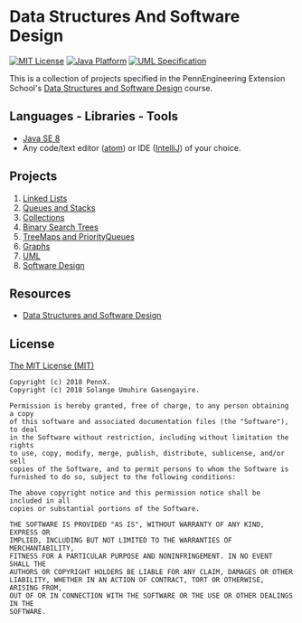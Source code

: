 # Data Structures And Software Design

[![MIT License](https://img.shields.io/badge/license-MIT%20License-green.svg)](https://github.com/SolangeUG/data-structures-and-software-design/blob/master/LICENSE)
[![Java Platform](https://img.shields.io/badge/platform-Java-blue.svg)](https://docs.oracle.com/en/java/)
[![UML Specification](https://img.shields.io/badge/specification-UML-452E7F.svg)](http://www.uml.org/)

This is a collection of projects specified in the PennEngineering Extension School's [Data Structures and Software Design](https://www.edx.org/course/data-structures-software-design-pennx-sd2x) course.

## Languages - Libraries - Tools

- [Java SE 8](http://www.oracle.com/technetwork/java/javase/downloads/jdk8-downloads-2133151.html)
- Any code/text editor ([atom](https://atom.io/)) or IDE ([IntelliJ](https://www.jetbrains.com/idea/download)) of your choice.

## Projects

1. [Linked Lists](https://github.com/SolangeUG/data-structures-and-software-design/tree/master/01-linked-lists)
2. [Queues and Stacks](https://github.com/SolangeUG/data-structures-and-software-design/tree/master/02-queues-and-stacks)
3. [Collections](https://github.com/SolangeUG/data-structures-and-software-design/tree/master/03-collections)
4. [Binary Search Trees](https://github.com/SolangeUG/data-structures-and-software-design/tree/master/04-binary-search-trees)
5. [TreeMaps and PriorityQueues](https://github.com/SolangeUG/data-structures-and-software-design/tree/master/05-treemaps-and-priority-queues)
6. [Graphs](https://github.com/SolangeUG/data-structures-and-software-design/tree/master/06-graphs)
7. [UML](https://github.com/SolangeUG/data-structures-and-software-design/tree/master/07-UML)
8. [Software Design](https://github.com/SolangeUG/data-structures-and-software-design/tree/master/08-software-design)

## Resources

- [Data Structures and Software Design](https://www.edx.org/course/data-structures-software-design-pennx-sd2x)

## License

[The MIT License (MIT)](https://opensource.org/licenses/MIT)

````
Copyright (c) 2018 PennX.
Copyright (c) 2018 Solange Umuhire Gasengayire.

Permission is hereby granted, free of charge, to any person obtaining a copy
of this software and associated documentation files (the "Software"), to deal
in the Software without restriction, including without limitation the rights
to use, copy, modify, merge, publish, distribute, sublicense, and/or sell
copies of the Software, and to permit persons to whom the Software is
furnished to do so, subject to the following conditions:

The above copyright notice and this permission notice shall be included in all
copies or substantial portions of the Software.

THE SOFTWARE IS PROVIDED "AS IS", WITHOUT WARRANTY OF ANY KIND, EXPRESS OR
IMPLIED, INCLUDING BUT NOT LIMITED TO THE WARRANTIES OF MERCHANTABILITY,
FITNESS FOR A PARTICULAR PURPOSE AND NONINFRINGEMENT. IN NO EVENT SHALL THE
AUTHORS OR COPYRIGHT HOLDERS BE LIABLE FOR ANY CLAIM, DAMAGES OR OTHER
LIABILITY, WHETHER IN AN ACTION OF CONTRACT, TORT OR OTHERWISE, ARISING FROM,
OUT OF OR IN CONNECTION WITH THE SOFTWARE OR THE USE OR OTHER DEALINGS IN THE
SOFTWARE.

````
